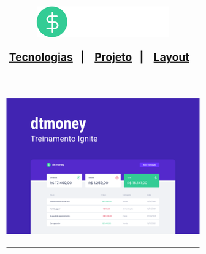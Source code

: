 <h1 align="center">
  <img alt"dtmoney" title="dtmoney" src=".github/logo.svg")
</h1>

<p align="center">
  <a href="#-tecnologia">Tecnologias</a>&nbsp;&nbsp;&nbsp;|&nbsp;&nbsp;&nbsp;
  <a href="#-projeto">Projeto</a>&nbsp;&nbsp;&nbsp;|&nbsp;&nbsp;&nbsp;
  <a href="#-layout">Layout</a>&nbsp;&nbsp;&nbsp;
</p>

<br>

<p align="center">
  <img alt="dtmoney" src=".github/Capa.png">
</p>

---
